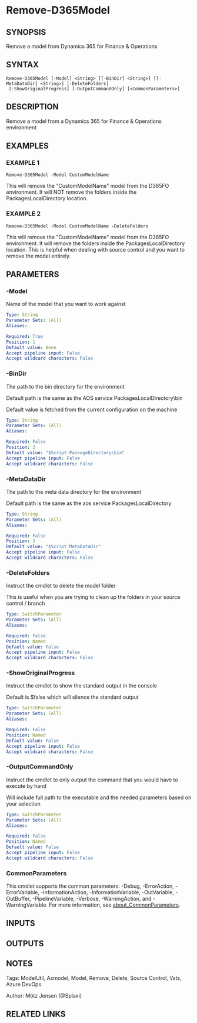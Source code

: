 ﻿---
external help file: d365fo.tools-help.xml
Module Name: d365fo.tools
online version:
schema: 2.0.0
---

# Remove-D365Model

## SYNOPSIS
Remove a model from Dynamics 365 for Finance & Operations

## SYNTAX

```
Remove-D365Model [-Model] <String> [[-BinDir] <String>] [[-MetaDataDir] <String>] [-DeleteFolders]
 [-ShowOriginalProgress] [-OutputCommandOnly] [<CommonParameters>]
```

## DESCRIPTION
Remove a model from a Dynamics 365 for Finance & Operations environment

## EXAMPLES

### EXAMPLE 1
```
Remove-D365Model -Model CustomModelName
```

This will remove the "CustomModelName" model from the D365FO environment.
It will NOT remove the folders inside the PackagesLocalDirectory location.

### EXAMPLE 2
```
Remove-D365Model -Model CustomModelName -DeleteFolders
```

This will remove the "CustomModelName" model from the D365FO environment.
It will remove the folders inside the PackagesLocalDirectory location.
This is helpful when dealing with source control and you want to remove the model entirely.

## PARAMETERS

### -Model
Name of the model that you want to work against

```yaml
Type: String
Parameter Sets: (All)
Aliases:

Required: True
Position: 1
Default value: None
Accept pipeline input: False
Accept wildcard characters: False
```

### -BinDir
The path to the bin directory for the environment

Default path is the same as the AOS service PackagesLocalDirectory\bin

Default value is fetched from the current configuration on the machine

```yaml
Type: String
Parameter Sets: (All)
Aliases:

Required: False
Position: 2
Default value: "$Script:PackageDirectory\bin"
Accept pipeline input: False
Accept wildcard characters: False
```

### -MetaDataDir
The path to the meta data directory for the environment

Default path is the same as the aos service PackagesLocalDirectory

```yaml
Type: String
Parameter Sets: (All)
Aliases:

Required: False
Position: 3
Default value: "$Script:MetaDataDir"
Accept pipeline input: False
Accept wildcard characters: False
```

### -DeleteFolders
Instruct the cmdlet to delete the model folder

This is useful when you are trying to clean up the folders in your source control / branch

```yaml
Type: SwitchParameter
Parameter Sets: (All)
Aliases:

Required: False
Position: Named
Default value: False
Accept pipeline input: False
Accept wildcard characters: False
```

### -ShowOriginalProgress
Instruct the cmdlet to show the standard output in the console

Default is $false which will silence the standard output

```yaml
Type: SwitchParameter
Parameter Sets: (All)
Aliases:

Required: False
Position: Named
Default value: False
Accept pipeline input: False
Accept wildcard characters: False
```

### -OutputCommandOnly
Instruct the cmdlet to only output the command that you would have to execute by hand

Will include full path to the executable and the needed parameters based on your selection

```yaml
Type: SwitchParameter
Parameter Sets: (All)
Aliases:

Required: False
Position: Named
Default value: False
Accept pipeline input: False
Accept wildcard characters: False
```

### CommonParameters
This cmdlet supports the common parameters: -Debug, -ErrorAction, -ErrorVariable, -InformationAction, -InformationVariable, -OutVariable, -OutBuffer, -PipelineVariable, -Verbose, -WarningAction, and -WarningVariable. For more information, see [about_CommonParameters](http://go.microsoft.com/fwlink/?LinkID=113216).

## INPUTS

## OUTPUTS

## NOTES
Tags: ModelUtil, Axmodel, Model, Remove, Delete, Source Control, Vsts, Azure DevOps

Author: Mötz Jensen (@Splaxi)

## RELATED LINKS
